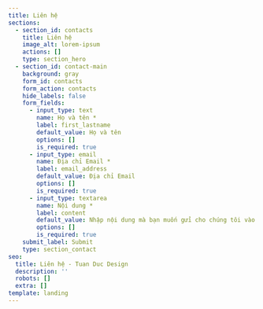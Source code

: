 ```yaml
---
title: Liên hệ
sections:
  - section_id: contacts
    title: Liên hệ
    image_alt: lorem-ipsum
    actions: []
    type: section_hero
  - section_id: contact-main
    background: gray
    form_id: contacts
    form_action: contacts
    hide_labels: false
    form_fields:
      - input_type: text
        name: Họ và tên *
        label: first_lastname
        default_value: Họ và tên
        options: []
        is_required: true
      - input_type: email
        name: Địa chỉ Email *
        label: email_address
        default_value: Địa chỉ Email
        options: []
        is_required: true
      - input_type: textarea
        name: Nội dung *
        label: content
        default_value: Nhập nội dung mà bạn muốn gửi cho chúng tôi vào đây
        options: []
        is_required: true
    submit_label: Submit
    type: section_contact
seo:
  title: Liên hệ - Tuan Duc Design
  description: ''
  robots: []
  extra: []
template: landing
---
```

